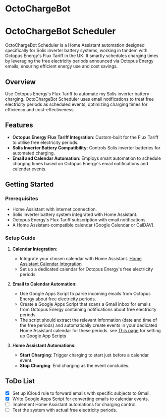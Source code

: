 # OctoChargeBot

# OctoChargeBot Scheduler

OctoChargeBot Scheduler is a Home Assistant automation designed specifically for Solis inverter battery systems, working in tandem with Octopus Energy's Flux Tariff in the UK. It smartly schedules charging times by leveraging the free electricity periods announced via Octopus Energy emails, ensuring efficient energy use and cost savings.

## Overview

Use Octopus Energy's Flux Tariff to automate my Solis inverter battery charging. OctoChargeBot Scheduler uses email notifications to treat free electricity periods as scheduled events, optimizing charging times for efficiency and cost-effectiveness.

## Features

- **Octopus Energy Flux Tariff Integration**: Custom-built for the Flux Tariff to utilise free electricity periods.
- **Solis Inverter Battery Compatibility**: Controls Solis inverter batteries for automated charging.
- **Email and Calendar Automation**: Employs smart automation to schedule charging times based on Octopus Energy's email notifications and calendar events.

## Getting Started

### Prerequisites

- Home Assistant with internet connection.
- Solis inverter battery system integrated with Home Assistant.
- Octopus Energy's Flux Tariff subscription with email notifications.
- A Home Assistant-compatible calendar (Google Calendar or CalDAV).

### Setup Guide

1. **Calendar Integration**:
   - Integrate your chosen calendar with Home Assistant. [Home Assistant Calendar Integration](https://www.home-assistant.io/integrations/google/)
   - Set up a dedicated calendar for Octopus Energy's free electricity periods.

2. **Email to Calendar Automation**:
    - Use Google Apps Script to parse incoming emails from Octopus Energy about free electricity periods.
    - Create a Google Apps Script that scans a Gmail inbox for emails from Octopus Energy containing notifications about free electricity periods.
    - The script should extract the relevant information (date and time of the free periods) and automatically create events in your dedicated Home Assistant calendar for these periods.
    see [This page](Google_App_Scripts/README.md) for setting up Google App Scripts

3. **Home Assistant Automations**:
   - **Start Charging**: Trigger charging to start just before a calendar event.
   - **Stop Charging**: End charging as the event concludes.

## ToDo List

- [x] Set up iCloud rule to forward emails with specific subjects to Gmail.
- [x] Write Google Apps Script for converting emails to calendar events.
- [ ] Implement Home Assistant automations for charging control.
- [ ] Test the system with actual free electricity periods.